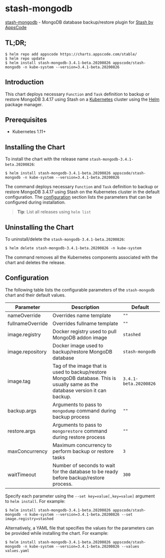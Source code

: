 # stash-mongodb

[stash-mongodb](https://github.com/stashed/mongodb) - MongoDB database backup/restore plugin for [Stash by AppsCode](https://stash.run)

## TL;DR;

```console
$ helm repo add appscode https://charts.appscode.com/stable/
$ helm repo update
$ helm install stash-mongodb-3.4.1-beta.20200826 appscode/stash-mongodb -n kube-system --version=3.4.1-beta.20200826
```

## Introduction

This chart deploys necessary `Function` and `Task` definition to backup or restore MongoDB 3.4.17 using Stash on a [Kubernetes](http://kubernetes.io) cluster using the [Helm](https://helm.sh) package manager.

## Prerequisites

- Kubernetes 1.11+

## Installing the Chart

To install the chart with the release name `stash-mongodb-3.4.1-beta.20200826`:

```console
$ helm install stash-mongodb-3.4.1-beta.20200826 appscode/stash-mongodb -n kube-system --version=3.4.1-beta.20200826
```

The command deploys necessary `Function` and `Task` definition to backup or restore MongoDB 3.4.17 using Stash on the Kubernetes cluster in the default configuration. The [configuration](#configuration) section lists the parameters that can be configured during installation.

> **Tip**: List all releases using `helm list`

## Uninstalling the Chart

To uninstall/delete the `stash-mongodb-3.4.1-beta.20200826`:

```console
$ helm delete stash-mongodb-3.4.1-beta.20200826 -n kube-system
```

The command removes all the Kubernetes components associated with the chart and deletes the release.

## Configuration

The following table lists the configurable parameters of the `stash-mongodb` chart and their default values.

|    Parameter     |                                                          Description                                                          |        Default        |
|------------------|-------------------------------------------------------------------------------------------------------------------------------|-----------------------|
| nameOverride     | Overrides name template                                                                                                       | `""`                  |
| fullnameOverride | Overrides fullname template                                                                                                   | `""`                  |
| image.registry   | Docker registry used to pull MongoDB addon image                                                                              | `stashed`             |
| image.repository | Docker image used to backup/restore MongoDB database                                                                          | `stash-mongodb`       |
| image.tag        | Tag of the image that is used to backup/restore MongoDB database. This is usually same as the database version it can backup. | `3.4.1-beta.20200826` |
| backup.args      | Arguments to pass to `mongodump` command during backup process                                                                | `""`                  |
| restore.args     | Arguments to pass to `mongorestore` command during restore process                                                            | `""`                  |
| maxConcurrency   | Maximum concurrency to perform backup or restore tasks                                                                        | `3`                   |
| waitTimeout      | Number of seconds to wait for the database to be ready before backup/restore process.                                         | `300`                 |


Specify each parameter using the `--set key=value[,key=value]` argument to `helm install`. For example:

```console
$ helm install stash-mongodb-3.4.1-beta.20200826 appscode/stash-mongodb -n kube-system --version=3.4.1-beta.20200826 --set image.registry=stashed
```

Alternatively, a YAML file that specifies the values for the parameters can be provided while
installing the chart. For example:

```console
$ helm install stash-mongodb-3.4.1-beta.20200826 appscode/stash-mongodb -n kube-system --version=3.4.1-beta.20200826 --values values.yaml
```

